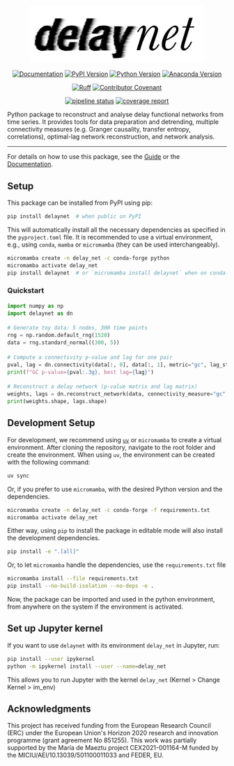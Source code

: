 <div style="text-align: center; max-width: 700px; margin: 0 auto;">
  <a href="https://delaynet.readthedocs.io/">
    <picture>
      <source media="(prefers-color-scheme: light)" srcset="https://raw.githubusercontent.com/cbueth/delaynet/refs/heads/main/docs/_static/dn_banner.png">
      <source media="(prefers-color-scheme: dark)" srcset="https://raw.githubusercontent.com/cbueth/delaynet/refs/heads/main/docs/_static/dn_banner_dark.png">
      <img src="https://raw.githubusercontent.com/cbueth/delaynet/refs/heads/main/docs/_static/dn_banner.png" style="max-width: 80%; height: auto;" alt="delaynet logo">
    </picture>
  </a>
</div>

<div align="center">

<a href="">[![Documentation](https://readthedocs.org/projects/delaynet/badge/)](https://delaynet.readthedocs.io/)</a>
<a href="">[![PyPI Version](https://badge.fury.io/py/delaynet.svg)](https://pypi.org/project/delaynet/)</a>
<a href="">[![Python Version](https://img.shields.io/pypi/pyversions/delaynet)](https://pypi.org/project/delaynet/)</a>
<a href="">[![Anaconda Version](https://anaconda.org/conda-forge/delaynet/badges/version.svg)](https://anaconda.org/conda-forge/delaynet)</a>

</div>

<div align="center">

<a href="">[![Ruff](https://img.shields.io/endpoint?url=https://raw.githubusercontent.com/astral-sh/ruff/main/assets/badge/v2.json)](https://github.com/astral-sh/ruff)</a>
<a href="">[![Contributor Covenant](https://img.shields.io/badge/Contributor%20Covenant-1.2-4baaaa.svg)](CODE_OF_CONDUCT.md)</a>

</div>

<div align="center">

<a href="">[![pipeline status](https://gitlab.ifisc.uib-csic.es/carlson/delaynet/badges/main/pipeline.svg)](https://gitlab.ifisc.uib-csic.es/carlson/delaynet/-/commits/main)</a>
<a href="">[![coverage report](https://gitlab.ifisc.uib-csic.es/carlson/delaynet/badges/main/coverage.svg)](https://gitlab.ifisc.uib-csic.es/carlson/delaynet/-/jobs)</a>

</div>

Python package to reconstruct and analyse delay functional networks from time series.
It provides tools for data preparation and detrending, multiple connectivity measures
(e.g. Granger causality, transfer entropy, correlations), optimal-lag network
reconstruction, and network analysis.

---

For details on how to use this package, see the
[Guide](https://delaynet.readthedocs.io/en/latest/guide/) or
the [Documentation](https://delaynet.readthedocs.io/en/latest/).

## Setup

This package can be installed from PyPI using pip:

```bash
pip install delaynet  # when public on PyPI
```

This will automatically install all the necessary dependencies as specified in the
`pyproject.toml` file. It is recommended to use a virtual environment, e.g., using
`conda`, `mamba` or `micromamba` (they can be used interchangeably).

```bash
micromamba create -n delay_net -c conda-forge python
micromamba activate delay_net
pip install delaynet  # or `micromamba install delaynet` when on conda-forge
```

### Quickstart

```python
import numpy as np
import delaynet as dn

# Generate toy data: 5 nodes, 300 time points
rng = np.random.default_rng(1520)
data = rng.standard_normal((300, 5))

# Compute a connectivity p-value and lag for one pair
pval, lag = dn.connectivity(data[:, 0], data[:, 1], metric="gc", lag_steps=10)
print(f"GC p-value={pval:.3g}, best lag={lag}")

# Reconstruct a delay network (p-value matrix and lag matrix)
weights, lags = dn.reconstruct_network(data, connectivity_measure="gc", lag_steps=5)
print(weights.shape, lags.shape)
```

## Development Setup

For development, we recommend using [`uv`](https://docs.astral.sh/uv/)  or `micromamba`
to create a virtual environment.
After cloning the repository, navigate to the root folder and
create the environment.
When using `uv`, the environment can be created with the following command:

```bash
uv sync
```

Or, if you prefer to use `micromamba`,
with the desired Python version and the dependencies.

```bash
micromamba create -n delay_net -c conda-forge -f requirements.txt
micromamba activate delay_net
```

Either way, using `pip` to install the package in editable mode will also install the
development dependencies.

```bash
pip install -e ".[all]"
```

Or, to let `micromamba` handle the dependencies, use the `requirements.txt` file

```bash
micromamba install --file requirements.txt
pip install --no-build-isolation --no-deps -e .
```

Now, the package can be imported and used in the python environment, from anywhere on
the system if the environment is activated.

## Set up Jupyter kernel

If you want to use `delaynet` with its environment `delay_net` in Jupyter, run:

```bash
pip install --user ipykernel
python -m ipykernel install --user --name=delay_net
```

This allows you to run Jupyter with the kernel `delay_net` (Kernel > Change Kernel >
im_env)

## Acknowledgments

This project has received funding from the European Research Council (ERC) under the
European Union's Horizon 2020 research and innovation programme (grant agreement No
851255).
This work was partially supported by the María de Maeztu project CEX2021-001164-M funded
by the MICIU/AEI/10.13039/501100011033 and FEDER, EU.
